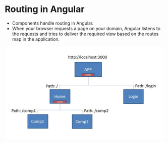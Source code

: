 # Routing in Angular

* Components handle routing in Angular.
* When your browser requests a page on your domain, Angular listens to the requests and tries to deliver the required view based on the routes map in the application.

![Routing in angular](./images/routing_in_angular.png)